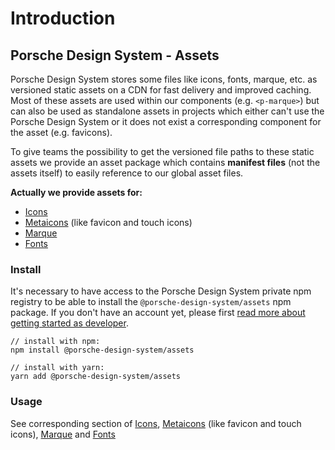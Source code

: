 # Introduction

## Porsche Design System - Assets
Porsche Design System stores some files like icons, fonts, marque, etc. as versioned static assets on a CDN for fast delivery and improved caching. 
Most of these assets are used within our components (e.g. `<p-marque>`) but can also be used as standalone assets in projects which either can't use the Porsche Design System or it does not exist a corresponding component for the asset (e.g. favicons).

To give teams the possibility to get the versioned file paths to these static assets we provide an asset package which contains **manifest files** (not the assets itself) to easily reference to our global asset files.

**Actually we provide assets for:**
- [Icons](#/assets/icons)
- [Metaicons](#/assets/metaicons) (like favicon and touch icons)
- [Marque](#/assets/marque)
- [Fonts](#/assets/fonts)

### Install
It's necessary to have access to the Porsche Design System private npm registry to be able to install the `@porsche-design-system/assets` npm package. 
If you don't have an account yet, please first [read more about getting started as developer](#/start-coding/introduction).

```
// install with npm:
npm install @porsche-design-system/assets

// install with yarn:
yarn add @porsche-design-system/assets
```

### Usage
See corresponding section of [Icons](#/assets/icons), [Metaicons](#/assets/metaicons) (like favicon and touch icons), [Marque](#/assets/marque) and [Fonts](#/assets/fonts)